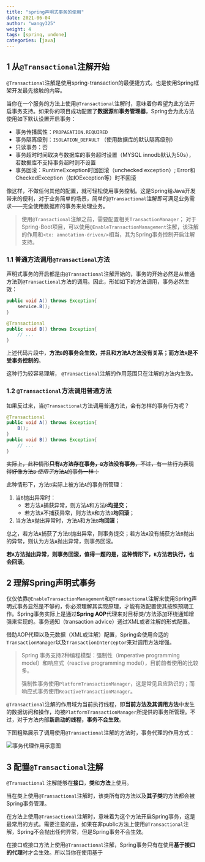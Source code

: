 ```yaml
---
title: "spring声明式事务的使用"
date: 2021-06-04
author: "wangy325"
weight: 4
tags: [spring, undone]
categories: [java]
---
```


##  1 从`@Transactional`注解开始

`@Transactional`注解是使用spring-transaction的最便捷方式。也是使用Spring框架开发最先接触的内容。

当你在一个服务的方法上使用`@Transactional`注解时，意味着你希望为此方法开启事务支持。如果你的项目成功配置了**数据源**和**事务管理器**，Spring会为此方法使用如下默认设置开启事务：

<!--more-->

- 事务传播属性：`PROPAGATION.REQUIRED`
- 事务隔离级别：`ISOLATION_DEFAULT` （使用数据库的默认隔离级别）
- 只读事务：否
- 事务超时时间取决与数据库的事务超时设置（MYSQL innodb默认为50s），若数据库不支持事务超时则不设置
- 事务回滚：RuntimeException时回回滚（unchecked exception）; Error和CheckedException（如IOException等）时不回滚

像这样，不做任何其他的配置，就可轻松使用事务控制。这是Spring给Java开发带来的便利，对于业务简单的场景，简单的`@Transactional`注解即可满足业务需求——完全使用数据库的事务来处理业务。

> 使用`@Transactional`注解之前，需要配置相关`TransactionManager`；
> 对于Spring-Boot项目，可以使用`@EnableTransactionManagement`注解，该注解的作用和`<tx: annotation-driven/>`相当，其为Spring事务控制开启注解支持。

### 1.1 普通方法调用`@Transactional`方法

声明式事务的开启都是由`@Transactional`注解开始的，事务的开始必然是从普通方法到`@Transactional`方法的调用。因此，形如如下的方法调用，事务必然生效：

```Java
public void A() throws Exception{
    service.B();
}

@Transactional
public void B() throws Exception{
    // ...
}
```

上述代码片段中，**方法`B`的事务会生效，并且和方法A方法没有关系；而方法`A`是不受事务控制的**。

这种行为较容易理解， `@Transactional`注解的作用范围只在注解的方法内生效。

### 1.2 `@Transactional`方法调用普通方法

如果反过来，当`@Transactional`方法调用普通方法，会有怎样的事务行为呢？

```Java
@Transactional
public void A() throws Exception{
    B();
}
public void B() throws Exception{
    // ...
}
```

~~实际上，此种情形**只有`A`方法存在事务，`B`方法没有事务**，不过，有一些行为表现得好像方法`B` *使用了*方法`A`的事务一样：~~

此种情形下，方法`B`实际上被方法`A`的事务所管理：

1. 当`B`抛出异常时：
    - 若方法`A`捕获异常，则方法`A`和方法`B`**均提交**；
    - 若方法`A`不捕获异常，则方法`A`和方法`B`**均回滚**；
2. 当方法`A`抛出异常时，方法`A`和方法`B`**均回滚**；

总之，若方法`A`捕获了方法`B`抛出异常，则事务提交；若方法`A`没有捕获方法`B`抛出的异常，则认为方法`A`抛出异常，则事务回滚。

**若`A`方法抛出异常，则事务回滚，值得一题的是，这种情形下，`B`方法若执行，也会回滚**。

## 2 理解Spring声明式事务

仅仅依靠`@EnableTransactionManagement`和`@Transactional`注解来使用Spring声明式事务显然是不够的，你必须理解其实现原理，才能有效配置使其按照预期工作。Spring事务实际上是通过**Spring AOP**代理来对目标类/方法添加环绕通知增强来实现的。事务通知（transaction advice）通过XML或者注解的形式配置。

借助AOP代理以及元数据（XML或注解）配置，Spring会使用合适的`TransactionManager`以及`TransactionInterceptor`来对调用方法增强。

> Spring 事务支持2种编程模型：强制性（imperative programming model）和响应式（reactive programming model），目前前者使用的比较多。
>
> 强制性事务使用`PlatformTransactionManager`，这是常见且应熟识的；而响应式事务使用`ReactiveTransactionManager`。

`@Transactional`注解的作用域为当前执行线程，即**当前方法及其调用方法**中发生的数据访问和操作，均被`PlatformTransactionManager`所提供的事务所管理。不过，对于方法内部**新启动的线程，事务不会生效**。

下图粗略展示了调用使用`@Transactional`注解的方法时，事务代理的作用方式：

![事务代理作用示意图](/img/transaction_work_flow.png)

## 3 配置`@Transactional`注解

`@Transactional` 注解能够在**接口**，**类**和**方法**上使用。

当在类上使用`@Transactional`注解时，该类所有的方法以及**其子类**的方法都会被Spring事务管理。

在方法上使用`@Transactional`注解时，意味着为这个方法开启Spring事务，这是最常用的方式。需要注意的是，如果在非public方法上使用`@Transactional`注解，Spring不会抛出任何异常，但是Spring事务不会生效。

在接口或接口方法上使用`@Transactional`注解，Spring事务只有在使用**基于接口的代理**时才会生效。所以当你在使用基于
